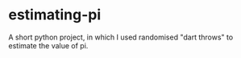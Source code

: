 # estimating-pi
A short python project, in which I used randomised "dart throws" to estimate the value of pi.
